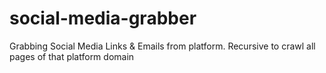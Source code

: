 # social-media-grabber
Grabbing Social Media Links &amp; Emails from platform. Recursive to crawl all pages of that platform domain
